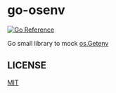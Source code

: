 # go-osenv

[![Go Reference](https://pkg.go.dev/badge/github.com/suzuki-shunsuke/go-osenv.svg)](https://pkg.go.dev/github.com/suzuki-shunsuke/go-osenv)

Go small library to mock [os.Getenv](https://pkg.go.dev/os#Getenv)

## LICENSE

[MIT](LICENSE)
